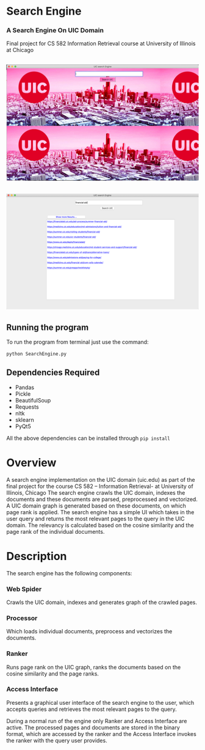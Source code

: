 # Search Engine
### A Search Engine On UIC Domain

Final project for CS 582 Information Retrieval course at University of Illinois at Chicago

![homepage](snapshots/homepage.png)
-
![Results](snapshots/searchresults.png)
-

## Running the program

To run the program from terminal just use the command:

	python SearchEngine.py 


## Dependencies Required
- Pandas
- Pickle
- BeautifulSoup
- Requests
- nltk
- sklearn
- PyQt5

All the above dependencies can be installed through `pip install`

# Overview


A search engine implementation on the UIC domain (uic.edu) as part of the final project for the course CS 582 – Information Retrieval- at University of Illinois, Chicago
The search engine crawls the UIC domain, indexes the documents and these documents are parsed, preprocessed and vectorized. A UIC domain graph is generated based on these documents, on which page rank is applied.
The search engine has a simple UI which takes in the user query and returns the most relevant pages to the query in the UIC domain. The relevancy is calculated based on the cosine similarity and the page rank of the individual documents.

# Description

The search engine has the following components:

### Web Spider 

 Crawls the UIC domain, indexes and generates graph of the crawled pages.
 
### Processor 

Which loads individual documents, preprocess and vectorizes the documents.

### Ranker 

 Runs page rank on the UIC graph, ranks the documents based on the cosine similarity and the page ranks. 
 
### Access Interface 


Presents a graphical user interface of the search engine to the user, which accepts queries and retrieves the most relevant pages to the query.


During a normal run of the engine only Ranker and Access Interface are active. The processed pages and documents are stored in the binary format, which are accessed by the ranker and the Access Interface invokes the ranker with the query user provides.


